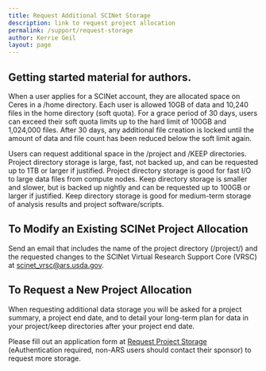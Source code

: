 ```yaml
---
title: Request Additional SCINet Storage
description: link to request project allocation
permalink: /support/request-storage
author: Kerrie Geil
layout: page
---
```


## Getting started material for authors.

When a user applies for a SCINet account, they are allocated space on Ceres in a /home directory. Each user is allowed 10GB of data and 10,240 files in the home directory (soft quota). For a grace period of 30 days, users can exceed their soft quota limits up to the hard limit of 100GB and 1,024,000 files. After 30 days, any additional file creation is locked until the amount of data and file count has been reduced below the soft limit again.

Users can request additional space in the /project and /KEEP directories. Project directory storage is large, fast, not backed up, and can be requested up to 1TB or larger if justified. Project directory storage is good for fast I/O to large data files from compute nodes. Keep directory storage is smaller and slower, but is backed up nightly and can be requested up to 100GB or larger if justified. Keep directory storage is good for medium-term storage of analysis results and project software/scripts.

## To Modify an Existing SCINet Project Allocation ##
Send an email that includes the name of the project directory (/project/<projectname>) and the requested changes to the SCINet Virtual Research Support Core (VRSC) at scinet_vrsc@ars.usda.gov.

## To Request a New Project Allocation
When requesting additional data storage you will be asked for a project summary, a project end date, and to detail your long-term plan for data in your project/keep directories after your project end date.

Please fill out an application form at [Request Project Storage](https://e.arsnet.usda.gov/sites/OCIO/scinet/accounts/SitePages/Project_Allocation_Request.aspx) (eAuthentication required, non-ARS users should contact their sponsor) to request more storage.
